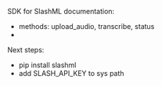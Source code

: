 SDK for SlashML documentation:
- methods: upload_audio, transcribe, status 
- 

Next steps:
- pip install slashml
- add SLASH_API_KEY to sys path

